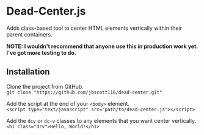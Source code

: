 # Dead-Center.js
Adds class-based tool to center HTML elements vertically within their parent containers.

**NOTE: I wouldn't recommend that anyone use this in production work yet. I've got more testing to do.**

## Installation
Clone the project from GitHub.  
`git clone "https://github.com/jbscott116/dead-center.git"`  

Add the script at the end of your `<body>` element.  
`<script type="text/javascript" src="path/to/dead-center.js"></script>`  

Add the `dcv` or `dc-v` classes to any elements that you want center vertically.  
`<h1 class="dcv">Hello, World!</h1>`  
